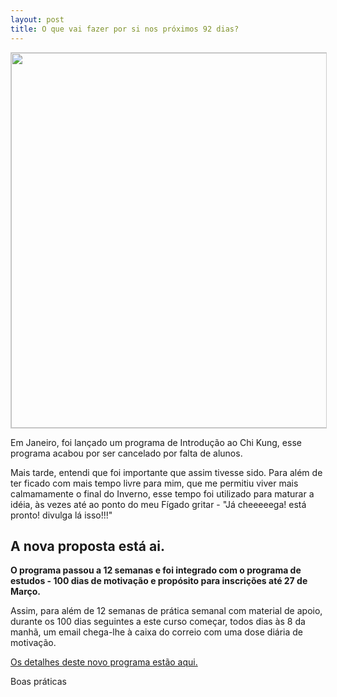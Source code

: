 ```yaml
---
layout: post
title: O que vai fazer por si nos próximos 92 dias?
---
```

<p align="center"><img src="http://lourencoazevedo.com/pimagens/zero.jpg" style="border: 1px solid #ccc; padding: 0px; width: 600px"></p>

Em Janeiro, foi lançado um programa de Introdução ao Chi Kung, esse programa acabou por ser cancelado por falta de alunos. 

Mais tarde, entendi que foi importante que assim tivesse sido. Para além de ter ficado com mais tempo livre para mim, que me permitiu viver mais calmamamente o final do Inverno, esse tempo foi utilizado para maturar a idéia, às vezes até ao ponto do meu Fígado gritar - "Já cheeeeega! está pronto! divulga lá isso!!!"

## A nova proposta está ai. 

**O programa passou a 12 semanas e foi integrado com o programa de estudos - 100 dias de motivação e propósito para inscrições até 27 de Março.** 

Assim, para além de 12 semanas de prática semanal com material de apoio, durante os 100 dias seguintes a este curso começar, todos dias às 8 da manhã, um email chega-lhe à caixa do correio com uma dose diária de motivação. 

[Os detalhes deste novo programa estão aqui.](http://lourencoazevedo.com/zero.html)

Boas práticas 